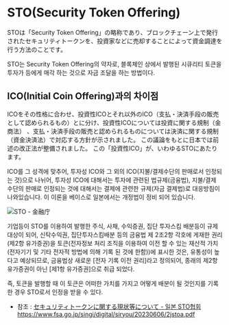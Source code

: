 # STO(Security Token Offering)

STOは「Security Token Offering」の略称であり、ブロックチェーン上で発行されたセキュリティトークンを、投資家などに売却することによって資金調達を行う方法のことです。

STO는 Security Token Offering의 약자로, 블록체인 상에서 발행된 시큐리티 토큰을 투자가 등에게 매각 하는 것으로 자금 조달을 하는 방법이다. 

## ICO(Initial Coin Offering)과의 차이점

ICOをその性格に合わせ、投資性ICOとそれ以外のICO（支払・決済手段の販売として認められるもの）とに分け、投資性ICOについては投資に関する規制（金商法）
、支払・決済手段の販売と認められるものについては決済に関する規制（資金決済法）で対応する方針が示されました。
この議論をもとに日本では前述の改正法が整備されました。
この「投資性ICO」が、いわゆるSTOにあたります。

ICO를 그 성격에 맞추어, 투자성 ICO와 그 외의 ICO(지불/결제수단의 판매로서 인정되는 것)으로 나뉘어, 투자성 ICO에 대해서는 
투자에 관련된 법규제(금융법), 지불/결제 수단의 판매로 인정되는 것에 대해서는 결제에 관련한 규제(자금 결제법)로 대응방침이 나와있습니다. 
이 이론을 베이스로 일본에서는 개정법이 정비 되어 있습니다.

![STO - 金融庁](https://github.com/LowyShin/KnowledgeBase/assets/20239203/890c3071-de82-4d20-b608-0d4bc4bacf48)

기업등이 STO를 이용하여 발행한 주식, 사채, 수익증권, 집단 투자스킴 배분등이 규제 대상이 되어, 신탁수익권, 집단투자스킴배분 등의 금융법 제 2조2항 각호에 게재한 권리
(제2항 유가증권)을 토큰(전자정보 처리 조직을 이용하여 이전 할 수 있는 재산적 가치(전자기기 및 기타 전자적 방법에 의해 기록 된 것에 한함))에 표시한 것은, 
유통성이 높다고 예상되므로, 금융법상 새로운 [전자 기록 이전 권리]라고 정의되어, 종래의 제2항 유가증권이 아닌 [제1항 유가증권]으로 취급 되었다.

즉, 토큰을 발행할 때 이 토큰은 어떠한 가치를 가지고 어떻게 배분이 될 것인지를 기록한 경우 STO로서 인정을 받을 수 있다.

- 참조 : [セキュリティトークンに関する現状等について - 일본 STO협회](https://www.fsa.go.jp/singi/digital/siryou/20230606/2jstoa.pdf)https://www.fsa.go.jp/singi/digital/siryou/20230606/2jstoa.pdf

